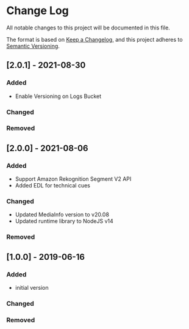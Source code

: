 # Change Log
All notable changes to this project will be documented in this file.

The format is based on [Keep a Changelog](https://keepachangelog.com/en/1.0.0/),
and this project adheres to [Semantic Versioning](https://semver.org/spec/v2.0.0.html).

## [2.0.1] - 2021-08-30
### Added
- Enable Versioning on Logs Bucket

### Changed

### Removed

## [2.0.0] - 2021-08-06
### Added
- Support Amazon Rekognition Segment V2 API
- Added EDL for technical cues

### Changed
- Updated MediaInfo version to v20.08
- Updated runtime library to NodeJS v14

### Removed

## [1.0.0] - 2019-06-16
### Added
- initial version

### Changed

### Removed
